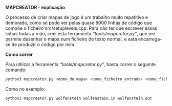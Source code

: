 **MAPCREATOR - explicação**

O processo de criar mapas de jogo é um trabalho muito repetitivo e demorado, como se pode ver pelas quase 5000 linhas de código que compõe o ficheiro src/setuplevels.cpp.
Para não ter que escrever essas linhas todas à mão, criei esta ferramenta *"tools/mapcretor.py"*, que me permite desenhar o mapa num ficheiro de texto normal, e esta encarrega-se de produzir o código por mim.




**Como correr**

Para utilizar a ferramenta *"tools/mapcretor.py"*, basta correr o seguinte comando:
```bash
python3 mapcreator.py <nome_do_mapa> <nome_ficheiro_entrada> <nome_ficheiro_saida>
```

Como no exemplo:
```bash
python3 mapcreator.py wolfenstein wolfenstein.in wolfenstein.out
```